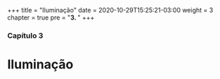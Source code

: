 +++
title = "Iluminação"
date = 2020-10-29T15:25:21-03:00
weight = 3
chapter = true
pre = "<b>3. </b>"
+++

### Capítulo 3

# Iluminação

